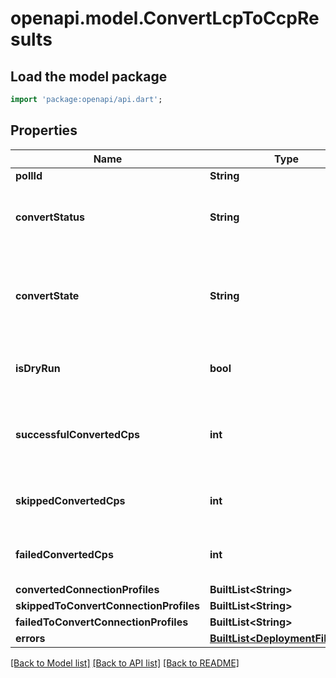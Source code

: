 # openapi.model.ConvertLcpToCcpResults

## Load the model package
```dart
import 'package:openapi/api.dart';
```

## Properties
Name | Type | Description | Notes
------------ | ------------- | ------------- | -------------
**pollId** | **String** | Poll id | [optional] 
**convertStatus** | **String** | Currently convert status. ENDED_OK, ENDED_NOT_OK, PARTIAL_RESULTS, UNKNOWN | [optional] 
**convertState** | **String** | Current convert local cps state. number of converted connection profiles from total connection profile. | [optional] 
**isDryRun** | **bool** | Determines whether this is a simulation of conversion. | [optional] 
**successfulConvertedCps** | **int** | Determines the number of successfully converted connections profiles. | [optional] 
**skippedConvertedCps** | **int** | Determines the number of skipped to connections profiles. | [optional] 
**failedConvertedCps** | **int** | Determines the number of failed to connections profiles. | [optional] 
**convertedConnectionProfiles** | **BuiltList&lt;String&gt;** |  | [optional] 
**skippedToConvertConnectionProfiles** | **BuiltList&lt;String&gt;** |  | [optional] 
**failedToConvertConnectionProfiles** | **BuiltList&lt;String&gt;** |  | [optional] 
**errors** | [**BuiltList&lt;DeploymentFileError&gt;**](DeploymentFileError.md) |  | [optional] 

[[Back to Model list]](../README.md#documentation-for-models) [[Back to API list]](../README.md#documentation-for-api-endpoints) [[Back to README]](../README.md)


